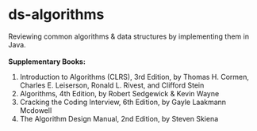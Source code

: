 # ds-algorithms
Reviewing common algorithms & data structures by implementing them in Java. <br><br>
<strong>Supplementary Books:</strong>
<br>
1) Introduction to Algorithms (CLRS), 3rd Edition, by Thomas H. Cormen, Charles E. Leiserson, Ronald L. Rivest, and Clifford Stein<br>
2) Algorithms, 4th Edition, by Robert Sedgewick & Kevin Wayne <br>
3) Cracking the Coding Interview, 6th Edition, by Gayle Laakmann Mcdowell <br>
4) The Algorithm Design Manual, 2nd Edition, by Steven Skiena
